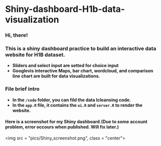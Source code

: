 # Shiny-dashboard-H1b-data-visualization

### Hi, there!
### This is a shiny dashboard practice to build an interactive data website for H1B dataset.
* **Sliders and select input are setted for choice input**
* **Googlevis interactive Maps, bar chart, wordcloud, and comparison line chart are built for data visualizations.**

### File brief intro

* **In the `/code` folder, you can fild the data lcleansing code.**
* **In the `app.R` file, it contains the `ui.R` and `server.R` to render the website.**

#### Here is a screenshot for my Shiny dashboard.(Due to some account problem, error occours when published. Will fix later.)


<img src = "pics/Shiny_screenshot.png", class = "center">
